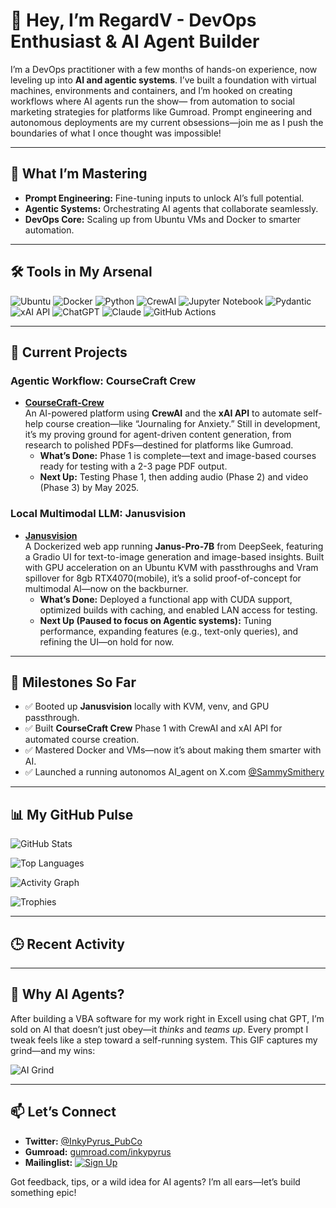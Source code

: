 <!-- Header Section: Confident intro with a nod to Gumroad -->
# 👋 Hey, I’m RegardV - DevOps Enthusiast & AI Agent Builder

<!-- Bio: Ties in AI-driven marketing and Gumroad -->
I’m a DevOps practitioner with a few months of hands-on experience, now leveling up into **AI and agentic systems**. I’ve built a foundation with virtual machines, environments and containers, and I’m hooked on creating workflows where AI agents run the show— from automation to social marketing strategies for platforms like Gumroad. Prompt engineering and autonomous deployments are my current obsessions—join me as I push the boundaries of what I once thought was impossible!

---

<!-- Learning Section: Fixed and completed -->
## 🧠 What I’m Mastering
- **Prompt Engineering:** Fine-tuning inputs to unlock AI’s full potential.
- **Agentic Systems:** Orchestrating AI agents that collaborate seamlessly.
- **DevOps Core:** Scaling up from Ubuntu VMs and Docker to smarter automation.

---

<!-- Tools Section: Includes Pydantic, xAI API, ChatGPT, Claude, etc. -->
## 🛠️ Tools in My Arsenal
![Ubuntu](https://img.shields.io/badge/Ubuntu-E95420?style=flat&logo=ubuntu)
![Docker](https://img.shields.io/badge/Docker-2496ED?style=flat&logo=docker)
![Python](https://img.shields.io/badge/Python-3776AB?style=flat&logo=python)
![CrewAI](https://img.shields.io/badge/CrewAI-FF6F61?style=flat)
![Jupyter Notebook](https://img.shields.io/badge/Jupyter-F37626?style=flat&logo=jupyter)
![Pydantic](https://img.shields.io/badge/Pydantic-FF6F00?style=flat&logo=python)
![xAI API](https://img.shields.io/badge/xAI-00A3E0?style=flat)
![ChatGPT](https://img.shields.io/badge/ChatGPT-74AA9C?style=flat&logo=openai)
![Claude](https://img.shields.io/badge/Claude-FF9900?style=flat)
![GitHub Actions](https://img.shields.io/badge/GitHub%20Actions-2088FF?style=flat&logo=github-actions)

---

<!-- Projects Section: Subtle Gumroad tie-in for CourseCraft -->
## 🚀 Current Projects

### Agentic Workflow: CourseCraft Crew
- **[CourseCraft-Crew](https://github.com/RegardV/coursecraft_crew)**  
  An AI-powered platform using **CrewAI** and the **xAI API** to automate self-help course creation—like “Journaling for Anxiety.” Still in development, it’s my proving ground for agent-driven content generation, from research to polished PDFs—destined for platforms like Gumroad.  
  - **What’s Done:** Phase 1 is complete—text and image-based courses ready for testing with a 2-3 page PDF output.  
  - **Next Up:** Testing Phase 1, then adding audio (Phase 2) and video (Phase 3) by May 2025.  

<!-- Tip as a comment for you -->
<!-- Tip: Update the repo link once it’s live—use this as motivation to push your code! -->

### Local Multimodal LLM: Janusvision
- **[Janusvision](https://github.com/RegardV/Janusvision)**  
  A Dockerized web app running **Janus-Pro-7B** from DeepSeek, featuring a Gradio UI for text-to-image generation and image-based insights. Built with GPU acceleration on an Ubuntu KVM with passthroughs and Vram spillover for 8gb RTX4070(mobile), it’s a solid proof-of-concept for multimodal AI—now on the backburner.  
  - **What’s Done:** Deployed a functional app with CUDA support, optimized builds with caching, and enabled LAN access for testing.  
  - **Next Up (Paused to focus on Agentic systems):** Tuning performance, expanding features (e.g., text-only queries), and refining the UI—on hold for now.  

<!-- Tip as a comment for you -->
<!-- Tip: Your Janusvision README is detailed—consider archiving the repo or marking it inactive to signal its paused status! -->

---

<!-- Milestones Section: Updated Janusvision with KVM and GPU passthrough -->
## 🌟 Milestones So Far
- ✅ Booted up **Janusvision** locally with KVM, venv, and GPU passthrough.
- ✅ Built **CourseCraft Crew** Phase 1 with CrewAI and xAI API for automated course creation.
- ✅ Mastered Docker and VMs—now it’s about making them smarter with AI.
- ✅ Launched a running autonomos AI_agent on X.com [@SammySmithery](https://x.com/SammySmithery)
---

<!-- Stats Section: Added activity graph, languages, and trophies -->
## 📊 My GitHub Pulse
<!-- General stats -->
![GitHub Stats](https://github-readme-stats.vercel.app/api?username=RegardV&show_icons=true&theme=radical)
<!-- Top languages -->
![Top Languages](https://github-readme-stats.vercel.app/api/top-langs/?username=RegardV&layout=compact&theme=radical)
<!-- Activity graph -->
![Activity Graph](https://github-profile-summary-cards.vercel.app/api/cards/profile-details?username=RegardV&theme=radical)
<!-- Trophies -->
![Trophies](https://github-profile-trophy.vercel.app/?username=RegardV&theme=radical&margin-w=15)

---

<!-- Activity Feed: Placeholder for auto-updates -->
## 🕒 Recent Activity
<!-- This will be updated by a GitHub Action -->
<!-- Example: - Pushed to CourseCraft-Crew: "Added PDF generation logic" -->

<!-- Tip as a comment for you -->
<!-- Tip: Add the workflow below to .github/workflows/update-activity.yml to enable this! -->


---

<!-- Fun Fact Section: Your requested GIF and a nod to your journey -->
## 🤖 Why AI Agents?
After building a VBA software for my work right in Excell using chat GPT, I’m sold on AI that doesn’t just obey—it *thinks* and *teams up*. Every prompt I tweak feels like a step toward a self-running system. This GIF captures my grind—and my wins:

![AI Grind](https://media1.giphy.com/media/v1.Y2lkPTc5MGI3NjExdHBtYzI5ZTI2ZHM4aDF4eDQ5bTZkb2dhZ210OHRsYjF3MjJzd3R6dyZlcD12MV9pbnRlcm5hbF9naWZfYnlfaWQmY3Q9Zw/xUA7aY0uswGx7WcigU/giphy.gif)

---

<!-- Connect Section: Added Gumroad link -->
## 📫 Let’s Connect 
- **Twitter:** [@InkyPyrus_PubCo](https://x.com/InkyPyrus_PubCo) <!-- Add your real Twitter if you have one! -->
- **Gumroad:** [gumroad.com/inkypyrus](https://inkypyrus.gumroad.com/) <!-- Update with your actual Gumroad URL! -->
- **Mailinglist:** [![Sign Up](https://img.shields.io/badge/Sign%20Up-Now-green)](https://your-mailerlite-form-url)

Got feedback, tips, or a wild idea for AI agents? I’m all ears—let’s build something epic!
